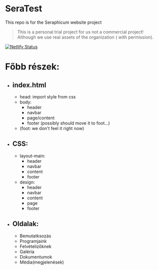 # SeraTest

This repo is for the Seraphicum website project
> This is a personal trial project for us not a commercial project! Although we use real assets of the organization (
> with permission).

[![Netlify Status](https://api.netlify.com/api/v1/badges/bc110cab-b3d4-4977-ba19-5953decf2697/deploy-status)](https://app.netlify.com/sites/collegium-seraphicum/deploys)

# Főbb részek:

- index.html
  - 
    - head: import style from css
    - body:
        - header
        - navbar
        - page/content
        - footer (possibly should move it to foot...)
    - (foot: we don't feel it right now)
- CSS:
  - 
    - layout-main:
        - header
        - navbar
        - content
        - footer
    - design:
        - header
        - navbar
        - content
        - page
        - footer
- Oldalak:
  -
    - Bemutatksozás
    - Programjaink
    - Felvételizőknek
    - Galéria
    - Dokumentumok
    - Média(megjelenések)
